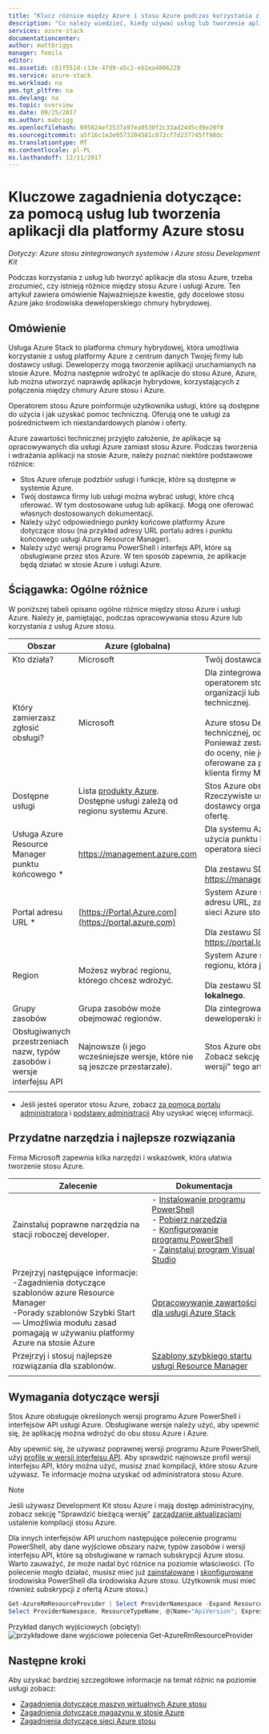 ```yaml
---
title: "Klucz różnice między Azure i stosu Azure podczas korzystania z usług i tworzenie aplikacji | Dokumentacja firmy Microsoft"
description: "Co należy wiedzieć, kiedy używać usług lub tworzenie aplikacji dla platformy Azure stosu."
services: azure-stack
documentationcenter: 
author: mattbriggs
manager: femila
editor: 
ms.assetid: c81f551d-c13e-47d9-a5c2-eb1ea4806228
ms.service: azure-stack
ms.workload: na
pms.tgt_pltfrm: na
ms.devlang: na
ms.topic: overview
ms.date: 09/25/2017
ms.author: mabrigg
ms.openlocfilehash: 695824ef2537a97ea0530f2c33ad24d5cd9e20f8
ms.sourcegitcommit: a5f16c1e2e0573204581c072cf7d237745ff98dc
ms.translationtype: MT
ms.contentlocale: pl-PL
ms.lasthandoff: 12/11/2017
---
```

# <a name="key-considerations-using-services-or-building-apps-for-azure-stack"></a>Kluczowe zagadnienia dotyczące: za pomocą usług lub tworzenia aplikacji dla platformy Azure stosu

*Dotyczy: Azure stosu zintegrowanych systemów i Azure stosu Development Kit*

Podczas korzystania z usług lub tworzyć aplikacje dla stosu Azure, trzeba zrozumieć, czy istnieją różnice między stosu Azure i usługi Azure. Ten artykuł zawiera omówienie Najważniejsze kwestie, gdy docelowe stosu Azure jako środowiska deweloperskiego chmury hybrydowej.

## <a name="overview"></a>Omówienie

Usługa Azure Stack to platforma chmury hybrydowej, która umożliwia korzystanie z usług platformy Azure z centrum danych Twojej firmy lub dostawcy usługi. Deweloperzy mogą tworzenie aplikacji uruchamianych na stosie Azure. Można następnie wdrożyć te aplikacje do stosu Azure, Azure, lub można utworzyć naprawdę aplikacje hybrydowe, korzystających z połączenia między chmury Azure stosu i Azure.

Operatorem stosu Azure poinformuje użytkownika usługi, które są dostępne do użycia i jak uzyskać pomoc techniczną. Oferują one te usługi za pośrednictwem ich niestandardowych planów i oferty.

Azure zawartości technicznej przyjęto założenie, że aplikacje są opracowywanych dla usługi Azure zamiast stosu Azure. Podczas tworzenia i wdrażania aplikacji na stosie Azure, należy poznać niektóre podstawowe różnice:

* Stos Azure oferuje podzbiór usługi i funkcje, które są dostępne w systemie Azure.
* Twój dostawca firmy lub usługi można wybrać usługi, które chcą oferować. W tym dostosowane usług lub aplikacji. Mogą one oferować własnych dostosowanych dokumentacji.
* Należy użyć odpowiedniego punkty końcowe platformy Azure dotyczące stosu (na przykład adresy URL portalu adres i punktu końcowego usługi Azure Resource Manager).
* Należy użyć wersji programu PowerShell i interfejs API, które są obsługiwane przez stos Azure. W ten sposób zapewnia, że aplikacje będą działać w stosie Azure i usługi Azure.

## <a name="cheat-sheet-high-level-differences"></a>Ściągawka: Ogólne różnice

W poniższej tabeli opisano ogólne różnice między stosu Azure i usługi Azure. Należy je, pamiętając, podczas opracowywania stosu Azure lub korzystania z usług Azure stosu.

| Obszar | Azure (globalna) | Azure Stack |
| -------- | ------------- | ----------|
| Kto działa? | Microsoft | Twój dostawca organizacji lub usługi.|
| Który zamierzasz zgłosić obsługi? | Microsoft | Dla zintegrowany system skontaktuj się z operatorem stosu Azure (w dostawcy organizacji lub usługi) dla pomocy technicznej.<br><br>Azure stosu Development Kit pomocy technicznej, odwiedź stronę [fora Microsoft](https://social.msdn.microsoft.com/Forums/home?forum=azurestack). Ponieważ zestaw deweloperski środowiska do oceny, nie jest oficjalną obsługiwane oferowane za pośrednictwem usług obsługi klienta firmy Microsoft (CSS).
| Dostępne usługi | Lista [produkty Azure](https://azure.microsoft.com/services/?b=17.04b). Dostępne usługi zależą od regionu systemu Azure. | Stos Azure obsługuje usług platformy Azure. Rzeczywiste usługi różni się zależnie od dostawcy organizacji lub usługa wybierze na ofertę.
| Usługa Azure Resource Manager punktu końcowego * | https://management.azure.com | Dla systemu Azure stosu zintegrowane użycia punktu końcowego zapewnianej przez operatora sieci Azure stosu.<br><br>Dla zestawu SDK, użyj: https://management.local.azurestack.external
| Portal adresu URL * | [https://Portal.Azure.com](https://portal.azure.com) | System Azure stosu zintegrowane przejdź do adresu URL, zapewnianej przez operatora sieci Azure stosu.<br><br>Dla zestawu SDK, użyj: https://portal.local.azurestack.external
| Region | Możesz wybrać regionu, którego chcesz wdrożyć. | System Azure stosu zintegrowane Użyj regionu, która jest dostępna w systemie.<br><br>Dla zestawu SDK, zawsze będą region **lokalnego**.
| Grupy zasobów | Grupa zasobów może obejmować regionów. | Dla zintegrowanych systemów i zestaw deweloperski istnieje tylko jeden region.
|Obsługiwanych przestrzeniach nazw, typów zasobów i wersje interfejsu API | Najnowsze (i jego wcześniejsze wersje, które nie są jeszcze przestarzałe). | Stos Azure obsługuje określonych wersji. Zobacz sekcję "Wymagania dotyczące wersji" tego artykułu.
| | |

* Jeśli jesteś operator stosu Azure, zobacz [za pomocą portalu administratora](../azure-stack-manage-portals.md) i [podstawy administracji](../azure-stack-manage-basics.md) Aby uzyskać więcej informacji.

## <a name="helpful-tools-and-best-practices"></a>Przydatne narzędzia i najlepsze rozwiązania
 
 Firma Microsoft zapewnia kilka narzędzi i wskazówek, która ułatwia tworzenie stosu Azure.

| Zalecenie | Dokumentacja | 
| -------- | ------------- | 
| Zainstaluj poprawne narzędzia na stacji roboczej developer. | - [Instalowanie programu PowerShell](azure-stack-powershell-install.md)<br>- [Pobierz narzędzia](azure-stack-powershell-download.md)<br>- [Konfigurowanie programu PowerShell](azure-stack-powershell-configure-user.md)<br>- [Zainstaluj program Visual Studio](azure-stack-install-visual-studio.md) 
| Przejrzyj następujące informacje:<br>-Zagadnienia dotyczące szablonów azure Resource Manager<br>-Porady szablonów Szybki Start<br>— Umożliwia modułu zasad pomagają w używaniu platformy Azure na stosie Azure | [Opracowywanie zawartości dla usługi Azure Stack](azure-stack-developer.md) | 
| Przejrzyj i stosuj najlepsze rozwiązania dla szablonów. | [Szablony szybkiego startu usługi Resource Manager](https://github.com/Azure/azure-quickstart-templates/blob/master/1-CONTRIBUTION-GUIDE/best-practices.md#best-practices)
| | |

## <a name="version-requirements"></a>Wymagania dotyczące wersji

Stos Azure obsługuje określonych wersji programu Azure PowerShell i interfejsów API usługi Azure. Obsługiwane wersje należy użyć, aby upewnić się, że aplikację można wdrożyć do obu stosu Azure i Azure.

Aby upewnić się, że używasz poprawnej wersji programu Azure PowerShell, użyj [profile w wersji interfejsu API](azure-stack-version-profiles.md). Aby sprawdzić najnowsze profil wersji interfejsu API, który można użyć, musisz znać kompilacji, które stosu Azure używasz. Te informacje można uzyskać od administratora stosu Azure.

>[!NOTE]
 Jeśli używasz Development Kit stosu Azure i mają dostęp administracyjny, zobacz sekcję "Sprawdzić bieżącą wersję" [zarządzanie aktualizacjami](https://docs.microsoft.com/azure/azure-stack/azure-stack-updates#determine-the-current-version) ustalenie kompilacji stosu Azure.

Dla innych interfejsów API uruchom następujące polecenie programu PowerShell, aby dane wyjściowe obszary nazw, typów zasobów i wersji interfejsu API, które są obsługiwane w ramach subskrypcji Azure stosu. Warto zauważyć, że może nadal być różnice na poziomie właściwości. (To polecenie mogło działać, musisz mieć już [zainstalowane](azure-stack-powershell-install.md) i [skonfigurowane](azure-stack-powershell-configure-user.md) środowiska PowerShell dla środowiska Azure stosu. Użytkownik musi mieć również subskrypcji z ofertą Azure stosu.)

 ```powershell
Get-AzureRmResourceProvider | Select ProviderNamespace -Expand ResourceTypes | Select * -Expand ApiVersions | `
Select ProviderNamespace, ResourceTypeName, @{Name="ApiVersion"; Expression={$_}} 
```

Przykład danych wyjściowych (obcięty): ![przykładowe dane wyjściowe polecenia Get-AzureRmResourceProvider](media/azure-stack-considerations/image1.png)
 
## <a name="next-steps"></a>Następne kroki

Aby uzyskać bardziej szczegółowe informacje na temat różnic na poziomie usługi zobacz:

* [Zagadnienia dotyczące maszyn wirtualnych Azure stosu](azure-stack-vm-considerations.md)
* [Zagadnienia dotyczące magazynu w stosie Azure](azure-stack-acs-differences.md)
* [Zagadnienia dotyczące sieci Azure stosu](azure-stack-network-differences.md)
